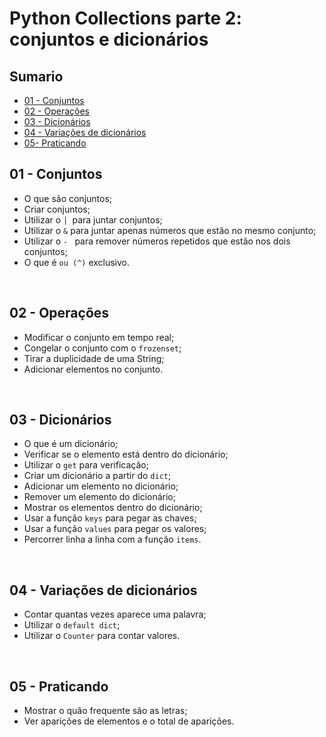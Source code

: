 # Python Collections parte 2: conjuntos e dicionários

## Sumario

- [01 - Conjuntos](#01---conjuntos)
- [02 - Operações](#02---operações)
- [03 - Dicionários](#03---dicionários)
- [04 - Variações de dicionários](#04---variações-de-dicionários)
- [05- Praticando](#05---praticando)


## 01 - Conjuntos

- O que são conjuntos;
- Criar conjuntos;
- Utilizar o `| `para juntar conjuntos;
- Utilizar o `&` para juntar apenas números que estão no mesmo conjunto;
- Utilizar o `- ` para remover números repetidos que estão nos dois conjuntos;
- O que é `ou (^)` exclusivo.

<br>

## 02 - Operações

- Modificar o conjunto em tempo real;
- Congelar o conjunto com o `frozenset`;
- Tirar a duplicidade de uma String;
- Adicionar elementos no conjunto.

<br>

## 03 - Dicionários

- O que é um dicionário;
- Verificar se o elemento está dentro do dicionário;
- Utilizar o `get` para verificação;
- Criar um dicionário a partir do `dict`;
- Adicionar um elemento no dicionário;
- Remover um elemento do dicionário;
- Mostrar os elementos dentro do dicionário;
- Usar a função `keys` para pegar as chaves;
- Usar a função `values` para pegar os valores;
- Percorrer linha a linha com a função `items`.

<br>

## 04 - Variações de dicionários

- Contar quantas vezes aparece uma palavra;
- Utilizar o `default dict`;
- Utilizar o `Counter` para contar valores.

<br>

## 05 - Praticando

- Mostrar o quão frequente são as letras;
- Ver aparições de elementos e o total de aparições.